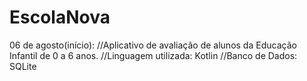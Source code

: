 # EscolaNova

06 de agosto(início):
//Aplicativo de avaliação de alunos da Educação Infantil de 0 a 6 anos. 
//Linguagem utilizada: Kotlin
//Banco de Dados: SQLite
